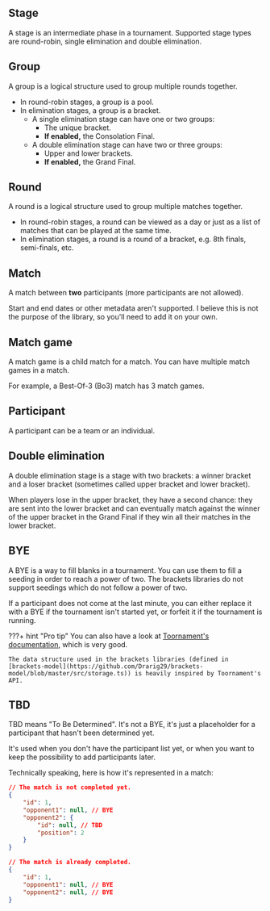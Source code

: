 ## Stage

A stage is an intermediate phase in a tournament. Supported stage types are round-robin, single elimination and double elimination.

## Group

A group is a logical structure used to group multiple rounds together.

- In round-robin stages, a group is a pool.
- In elimination stages, a group is a bracket.
    - A single elimination stage can have one or two groups:
        - The unique bracket.
        - **If enabled,** the Consolation Final.
    - A double elimination stage can have two or three groups:
        - Upper and lower brackets.
        - **If enabled,** the Grand Final.

## Round

A round is a logical structure used to group multiple matches together.

- In round-robin stages, a round can be viewed as a day or just as a list of matches that can be played at the same time.
- In elimination stages, a round is a round of a bracket, e.g. 8th finals, semi-finals, etc.

## Match

A match between **two** participants (more participants are not allowed).

Start and end dates or other metadata aren't supported. I believe this is not the purpose of the library, so you'll need to add it on your own.

## Match game

A match game is a child match for a match. You can have multiple match games in a match.

For example, a Best-Of-3 (Bo3) match has 3 match games.

## Participant

A participant can be a team or an individual.

## Double elimination

A double elimination stage is a stage with two brackets: a winner bracket and a loser bracket (sometimes called upper bracket and lower bracket).

When players lose in the upper bracket, they have a second chance: they are sent into the lower bracket and can eventually match against the winner of the upper bracket in the Grand Final if they win all their matches in the lower bracket.

## BYE

A BYE is a way to fill blanks in a tournament. You can use them to fill a seeding in order to reach a power of two.
The brackets libraries do not support seedings which do not follow a power of two.

If a participant does not come at the last minute, you can either replace it with a BYE if the tournament isn't started yet, or forfeit it if the tournament is running.

???+ hint "Pro tip"
    You can also have a look at [Toornament's documentation](https://help.toornament.com/starter/core-concepts-glossary), which is very good.
    
    The data structure used in the brackets libraries (defined in [brackets-model](https://github.com/Drarig29/brackets-model/blob/master/src/storage.ts)) is heavily inspired by Toornament's API.

## TBD

TBD means "To Be Determined". It's not a BYE, it's just a placeholder for a participant that hasn't been determined yet.

It's used when you don't have the participant list yet, or when you want to keep the possibility to add participants later.

Technically speaking, here is how it's represented in a match:
```json hl_lines="5 6 7 8"
// The match is not completed yet.
{
    "id": 1,
    "opponent1": null, // BYE
    "opponent2": {
        "id": null, // TBD
        "position": 2
    }
}

// The match is already completed.
{
    "id": 1,
    "opponent1": null, // BYE
    "opponent2": null, // BYE
}
```